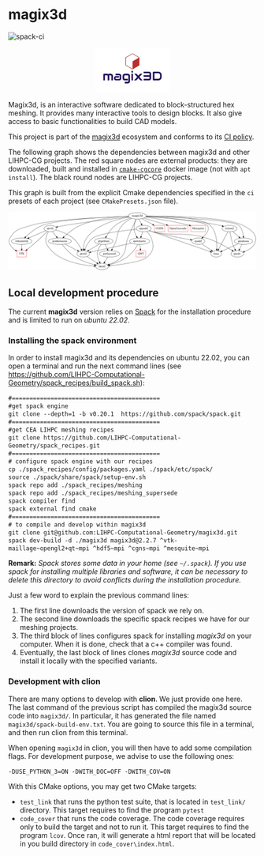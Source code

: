 # magix3d

![spack-ci](https://github.com/LIHPC-Computational-Geometry/magix3d/actions/workflows/spack-ci.yml/badge.svg)

<p align="center"><img src="./Docs/images/magix3D.jpg" width="30%" height="30%"/></p>

Magix3d, is an interactive software dedicated to block-structured hex meshing. It provides many interactive tools to design blocks. It also give access to basic functionalities to build CAD models.

This project is part of the [magix3d](https://github.com/LIHPC-Computational-Geometry/magix3d) ecosystem and conforms to its [CI policy](https://github.com/LIHPC-Computational-Geometry/spack_recipes#development-in-magix3d-ecosystem-projects).

The following graph shows the dependencies between magix3d and other LIHPC-CG projects. The red square nodes are external products: they are downloaded, built and installed in [`cmake-cgcore`](https://github.com/LIHPC-Computational-Geometry/spack_recipes/pkgs/container/cmake-cgcore) docker image (not with `apt install`). The black round nodes are LIHPC-CG projects.

This graph is built from the explicit Cmake dependencies specified in the `ci` presets of each project (see `CMakePresets.json` file).

![Dependencies Graph Image](cg-dependencies.png)


## Local development procedure

The current **magix3d** version relies on [Spack](https://spack.io/) for the installation procedure and is limited to
run on *ubuntu 22.02*. 

### Installing the spack environment
In order to install magix3d and its dependencies on ubuntu 22.02, you can open a terminal and run the next command 
lines (see https://github.com/LIHPC-Computational-Geometry/spack_recipes/build_spack.sh):

```shell
#==========================================
#get spack engine
git clone --depth=1 -b v0.20.1  https://github.com/spack/spack.git
#==========================================
#get CEA LIHPC meshing recipes
git clone https://github.com/LIHPC-Computational-Geometry/spack_recipes.git
#==========================================
# configure spack engine with our recipes
cp ./spack_recipes/config/packages.yaml ./spack/etc/spack/
source ./spack/share/spack/setup-env.sh
spack repo add ./spack_recipes/meshing
spack repo add ./spack_recipes/meshing_supersede
spack compiler find
spack external find cmake
#==========================================
# to compile and develop within magix3d
git clone git@github.com:LIHPC-Computational-Geometry/magix3d.git
spack dev-build -d ./magix3d magix3d@2.2.7 ^vtk-maillage~opengl2+qt~mpi ^hdf5~mpi ^cgns~mpi ^mesquite~mpi
```
**Remark:** *Spack stores some data in your home (see `~/.spack`). If you use spack for installing 
multiple libraries and software, it can be necessary to delete this directory to avoid conflicts
during the installation procedure.*

Just a few word to explain the previous command lines:
1. The first line downloads the version of spack we rely on. 
2. The second line downloads the specific spack recipes we have for our meshing projects.
3. The third block of lines configures spack for installing *magix3d* on your computer. When it is done, check that a c++ compiler was found.
4. Eventually, the last block of lines clones *magix3d* source code and install it locally with the specified variants.

### Development with clion
There are many options to develop with **clion**. We just provide one here. The last command of the previous
script has compiled the magix3d source code into `magix3d/`. In particular, it has generated the file named 
`magix3d/spack-build-env.txt`. You are going to source this file in a terminal, and then run clion from this terminal.

When opening `magix3d` in clion, you will then have to add some compilation flags. For development purpose, we advise
to use the following ones:
```shell
-DUSE_PYTHON_3=ON -DWITH_DOC=OFF -DWITH_COV=ON
```
With this CMake options, you may get two CMake targets:
- `test_link` that runs the python test suite, that is located in `test_link/` directory. This target requires to find the program `pytest`
- `code_cover` that runs the code coverage. The code coverage requires only to build the target and not to run it. This target requires to find the program `lcov`. Once ran, it will generate a html report that will be located in you build directory in `code_cover\index.html`.

